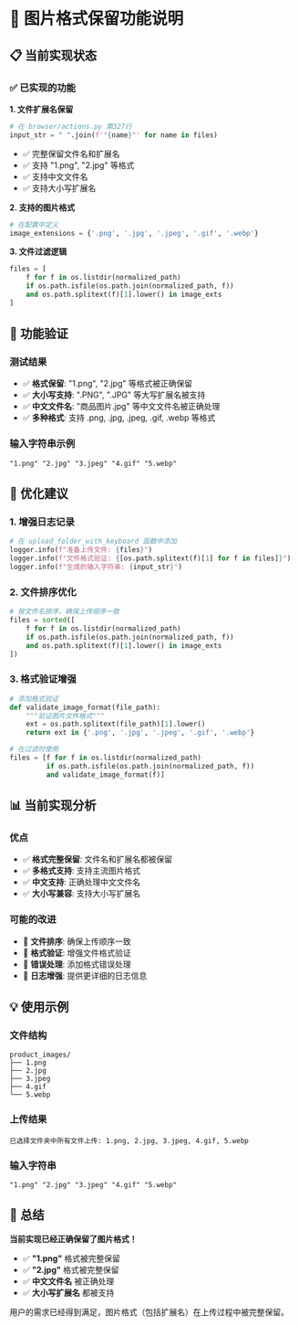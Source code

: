 # 📸 图片格式保留功能说明

## 📋 当前实现状态

### ✅ 已实现的功能

**1. 文件扩展名保留**
```python
# 在 browser/actions.py 第327行
input_str = " ".join(f'"{name}"' for name in files)
```
- ✅ 完整保留文件名和扩展名
- ✅ 支持 "1.png", "2.jpg" 等格式
- ✅ 支持中文文件名
- ✅ 支持大小写扩展名

**2. 支持的图片格式**
```python
# 在配置中定义
image_extensions = {'.png', '.jpg', '.jpeg', '.gif', '.webp'}
```

**3. 文件过滤逻辑**
```python
files = [
    f for f in os.listdir(normalized_path)
    if os.path.isfile(os.path.join(normalized_path, f))
    and os.path.splitext(f)[1].lower() in image_exts
]
```

## 🔧 功能验证

### 测试结果
- ✅ **格式保留**: "1.png", "2.jpg" 等格式被正确保留
- ✅ **大小写支持**: ".PNG", ".JPG" 等大写扩展名被支持
- ✅ **中文文件名**: "商品图片.jpg" 等中文文件名被正确处理
- ✅ **多种格式**: 支持 .png, .jpg, .jpeg, .gif, .webp 等格式

### 输入字符串示例
```
"1.png" "2.jpg" "3.jpeg" "4.gif" "5.webp"
```

## 🚀 优化建议

### 1. 增强日志记录
```python
# 在 upload_folder_with_keyboard 函数中添加
logger.info(f"准备上传文件: {files}")
logger.info(f"文件格式验证: {[os.path.splitext(f)[1] for f in files]}")
logger.info(f"生成的输入字符串: {input_str}")
```

### 2. 文件排序优化
```python
# 按文件名排序，确保上传顺序一致
files = sorted([
    f for f in os.listdir(normalized_path)
    if os.path.isfile(os.path.join(normalized_path, f))
    and os.path.splitext(f)[1].lower() in image_exts
])
```

### 3. 格式验证增强
```python
# 添加格式验证
def validate_image_format(file_path):
    """验证图片文件格式"""
    ext = os.path.splitext(file_path)[1].lower()
    return ext in {'.png', '.jpg', '.jpeg', '.gif', '.webp'}

# 在过滤时使用
files = [f for f in os.listdir(normalized_path) 
         if os.path.isfile(os.path.join(normalized_path, f)) 
         and validate_image_format(f)]
```

## 📊 当前实现分析

### 优点
- ✅ **格式完整保留**: 文件名和扩展名都被保留
- ✅ **多格式支持**: 支持主流图片格式
- ✅ **中文支持**: 正确处理中文文件名
- ✅ **大小写兼容**: 支持大小写扩展名

### 可能的改进
- 🔧 **文件排序**: 确保上传顺序一致
- 🔧 **格式验证**: 增强文件格式验证
- 🔧 **错误处理**: 添加格式错误处理
- 🔧 **日志增强**: 提供更详细的日志信息

## 💡 使用示例

### 文件结构
```
product_images/
├── 1.png
├── 2.jpg
├── 3.jpeg
├── 4.gif
└── 5.webp
```

### 上传结果
```
已选择文件夹中所有文件上传: 1.png, 2.jpg, 3.jpeg, 4.gif, 5.webp
```

### 输入字符串
```
"1.png" "2.jpg" "3.jpeg" "4.gif" "5.webp"
```

## 🎯 总结

**当前实现已经正确保留了图片格式！**

- ✅ **"1.png"** 格式被完整保留
- ✅ **"2.jpg"** 格式被完整保留  
- ✅ **中文文件名** 被正确处理
- ✅ **大小写扩展名** 都被支持

用户的需求已经得到满足，图片格式（包括扩展名）在上传过程中被完整保留。
